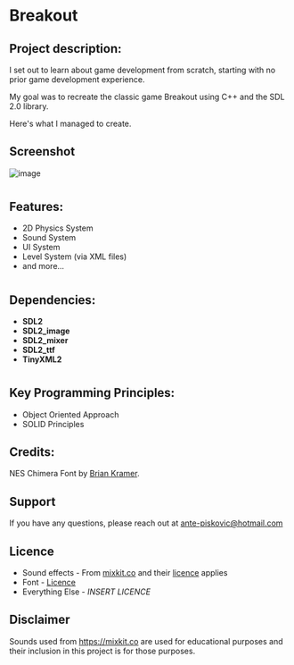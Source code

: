 # Breakout

## Project description:
I set out to learn about game development from scratch, starting with no prior game development experience.

My goal was to recreate the classic game Breakout using C++ and the SDL 2.0 library.

Here's what I managed to create.

## Screenshot
![image](https://github.com/AnteDev00/Breakout/assets/151842550/097db566-f1dd-4473-8c53-7d90fc85f023)
#

## Features:
- 2D Physics System
- Sound System
- UI System
- Level System (via XML files)
- and more...
#

## Dependencies:
- **SDL2**       
- **SDL2_image** 
- **SDL2_mixer** 
- **SDL2_ttf**   
- **TinyXML2**
#

## Key Programming Principles:
- Object Oriented Approach
- SOLID Principles

## Credits:
NES Chimera Font by [Brian Kramer](https://www.pkeod.com/).

## Support
If you have any questions, please reach out at ante-piskovic@hotmail.com

## Licence
- Sound effects - From [mixkit.co](https://mixkit.co/) and their [licence](https://mixkit.co/license/#sfxFree) applies
- Font - [Licence](/Assets/Fonts/NES-Chimera/licence.txt)
- Everything Else - *INSERT LICENCE*

## Disclaimer
Sounds used from https://mixkit.co are used for educational purposes and their inclusion in this project is for those purposes.
